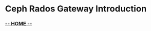 # Ceph Rados Gateway Introduction

### [**-- HOME --**](https://redhatsummitlabs.gitlab.io/red-hat-ceph-storage-building-an-object-storage-active-active-multisite-solution/#/)